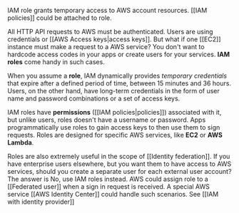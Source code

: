 IAM role grants temporary access to AWS account resources. [[IAM policies]] could be attached to role.

All HTTP API requests to AWS must be authenticated. Users are using credentials or [[AWS Access keys|access keys]]. But what if one [[EC2]] instance must make a request to a AWS service? You don't want to hardcode access codes in your apps or create users for your services. **IAM roles** come handy in such cases.

When you assume a **role**, IAM dynamically provides *temporary credentials* that expire after a defined period of time, between 15 minutes and 36 hours. Users, on the other hand, have long-term credentials in the form of user name and password combinations or a set of access keys.

IAM roles have **permissions** ([[IAM policies|policies]]) associated with it, but unlike users, roles doesn't have a username or password. Apps programmatically use roles to gain access keys to then use them to sign requests. Roles are designed for specific AWS services, like **EC2** or **AWS Lambda**.

Roles are also extremely useful in the scope of [[Identity federation]]. If you have enterprise users elsewhere, but you want them to have access to AWS services, should you create a separate user for each external user account? The answer is No, use IAM roles instead. AWS could assign role to a [[Federated user]] when a sign in request is received. A special AWS service [[AWS Identity Center]] could handle such scenarios. See [[IAM with identity provider]]